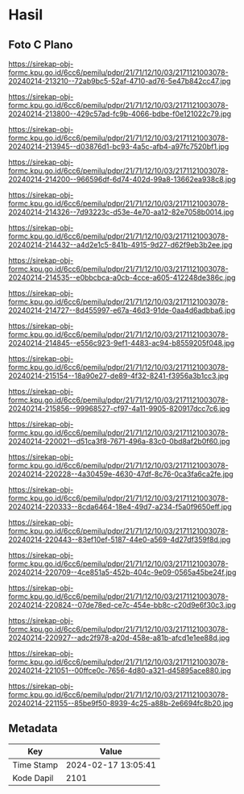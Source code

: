 # Hasil

## Foto C Plano

https://sirekap-obj-formc.kpu.go.id/6cc6/pemilu/pdpr/21/71/12/10/03/2171121003078-20240214-213210--72ab9bc5-52af-4710-ad76-5e47b842cc47.jpg

https://sirekap-obj-formc.kpu.go.id/6cc6/pemilu/pdpr/21/71/12/10/03/2171121003078-20240214-213800--429c57ad-fc9b-4066-bdbe-f0e121022c79.jpg

https://sirekap-obj-formc.kpu.go.id/6cc6/pemilu/pdpr/21/71/12/10/03/2171121003078-20240214-213945--d03876d1-bc93-4a5c-afb4-a97fc7520bf1.jpg

https://sirekap-obj-formc.kpu.go.id/6cc6/pemilu/pdpr/21/71/12/10/03/2171121003078-20240214-214200--966596df-6d74-402d-99a8-13662ea938c8.jpg

https://sirekap-obj-formc.kpu.go.id/6cc6/pemilu/pdpr/21/71/12/10/03/2171121003078-20240214-214326--7d93223c-d53e-4e70-aa12-82e7058b0014.jpg

https://sirekap-obj-formc.kpu.go.id/6cc6/pemilu/pdpr/21/71/12/10/03/2171121003078-20240214-214432--a4d2e1c5-841b-4915-9d27-d62f9eb3b2ee.jpg

https://sirekap-obj-formc.kpu.go.id/6cc6/pemilu/pdpr/21/71/12/10/03/2171121003078-20240214-214535--e0bbcbca-a0cb-4cce-a605-412248de386c.jpg

https://sirekap-obj-formc.kpu.go.id/6cc6/pemilu/pdpr/21/71/12/10/03/2171121003078-20240214-214727--8d455997-e67a-46d3-91de-0aa4d6adbba6.jpg

https://sirekap-obj-formc.kpu.go.id/6cc6/pemilu/pdpr/21/71/12/10/03/2171121003078-20240214-214845--e556c923-9ef1-4483-ac94-b8559205f048.jpg

https://sirekap-obj-formc.kpu.go.id/6cc6/pemilu/pdpr/21/71/12/10/03/2171121003078-20240214-215154--18a90e27-de89-4f32-8241-f3956a3b1cc3.jpg

https://sirekap-obj-formc.kpu.go.id/6cc6/pemilu/pdpr/21/71/12/10/03/2171121003078-20240214-215856--99968527-cf97-4a11-9905-820917dcc7c6.jpg

https://sirekap-obj-formc.kpu.go.id/6cc6/pemilu/pdpr/21/71/12/10/03/2171121003078-20240214-220021--d51ca3f8-7671-496a-83c0-0bd8af2b0f60.jpg

https://sirekap-obj-formc.kpu.go.id/6cc6/pemilu/pdpr/21/71/12/10/03/2171121003078-20240214-220228--4a30459e-4630-47df-8c76-0ca3fa6ca2fe.jpg

https://sirekap-obj-formc.kpu.go.id/6cc6/pemilu/pdpr/21/71/12/10/03/2171121003078-20240214-220333--8cda6464-18e4-49d7-a234-f5a0f9650eff.jpg

https://sirekap-obj-formc.kpu.go.id/6cc6/pemilu/pdpr/21/71/12/10/03/2171121003078-20240214-220443--83ef10ef-5187-44e0-a569-4d27df359f8d.jpg

https://sirekap-obj-formc.kpu.go.id/6cc6/pemilu/pdpr/21/71/12/10/03/2171121003078-20240214-220709--4ce851a5-452b-404c-9e09-0565a45be24f.jpg

https://sirekap-obj-formc.kpu.go.id/6cc6/pemilu/pdpr/21/71/12/10/03/2171121003078-20240214-220824--07de78ed-ce7c-454e-bb8c-c20d9e6f30c3.jpg

https://sirekap-obj-formc.kpu.go.id/6cc6/pemilu/pdpr/21/71/12/10/03/2171121003078-20240214-220927--adc2f978-a20d-458e-a81b-afcd1e1ee88d.jpg

https://sirekap-obj-formc.kpu.go.id/6cc6/pemilu/pdpr/21/71/12/10/03/2171121003078-20240214-221051--00ffce0c-7656-4d80-a321-d45895ace880.jpg

https://sirekap-obj-formc.kpu.go.id/6cc6/pemilu/pdpr/21/71/12/10/03/2171121003078-20240214-221155--85be9f50-8939-4c25-a88b-2e6694fc8b20.jpg


## Metadata

| Key        | Value               |
| ---------- | ------------------- |
| Time Stamp | 2024-02-17 13:05:41 |
| Kode Dapil | 2101                |



